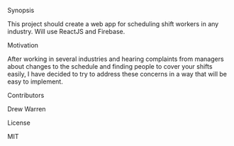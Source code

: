 Synopsis

This project should create a web app for scheduling shift workers in any industry. Will use ReactJS and Firebase.

Motivation

After working in several industries and hearing complaints from managers about changes to the schedule and finding people to cover your shifts easily, I have decided to try to address these concerns in a way that will be easy to implement.

Contributors

Drew Warren

License

MIT
